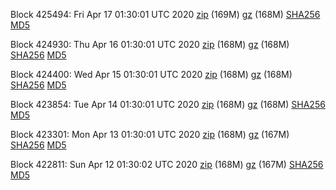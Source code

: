 Block 425494: Fri Apr 17 01:30:01 UTC 2020 [zip](https://files.01coin.io/mainnet/2020-04-17/bootstrap.dat.zip) (169M) [gz](https://files.01coin.io/mainnet/2020-04-17/bootstrap.dat.tar.gz) (168M) [SHA256](https://files.01coin.io/mainnet/2020-04-17/sha256.txt) [MD5](https://files.01coin.io/mainnet/2020-04-17/md5.txt)

Block 424930: Thu Apr 16 01:30:01 UTC 2020 [zip](https://files.01coin.io/mainnet/2020-04-16/bootstrap.dat.zip) (168M) [gz](https://files.01coin.io/mainnet/2020-04-16/bootstrap.dat.tar.gz) (168M) [SHA256](https://files.01coin.io/mainnet/2020-04-16/sha256.txt) [MD5](https://files.01coin.io/mainnet/2020-04-16/md5.txt)

Block 424400: Wed Apr 15 01:30:01 UTC 2020 [zip](https://files.01coin.io/mainnet/2020-04-15/bootstrap.dat.zip) (168M) [gz](https://files.01coin.io/mainnet/2020-04-15/bootstrap.dat.tar.gz) (168M) [SHA256](https://files.01coin.io/mainnet/2020-04-15/sha256.txt) [MD5](https://files.01coin.io/mainnet/2020-04-15/md5.txt)

Block 423854: Tue Apr 14 01:30:01 UTC 2020 [zip](https://files.01coin.io/mainnet/2020-04-14/bootstrap.dat.zip) (168M) [gz](https://files.01coin.io/mainnet/2020-04-14/bootstrap.dat.tar.gz) (168M) [SHA256](https://files.01coin.io/mainnet/2020-04-14/sha256.txt) [MD5](https://files.01coin.io/mainnet/2020-04-14/md5.txt)

Block 423301: Mon Apr 13 01:30:01 UTC 2020 [zip](https://files.01coin.io/mainnet/2020-04-13/bootstrap.dat.zip) (168M) [gz](https://files.01coin.io/mainnet/2020-04-13/bootstrap.dat.tar.gz) (167M) [SHA256](https://files.01coin.io/mainnet/2020-04-13/sha256.txt) [MD5](https://files.01coin.io/mainnet/2020-04-13/md5.txt)

Block 422811: Sun Apr 12 01:30:02 UTC 2020 [zip](https://files.01coin.io/mainnet/2020-04-12/bootstrap.dat.zip) (168M) [gz](https://files.01coin.io/mainnet/2020-04-12/bootstrap.dat.tar.gz) (167M) [SHA256](https://files.01coin.io/mainnet/2020-04-12/sha256.txt) [MD5](https://files.01coin.io/mainnet/2020-04-12/md5.txt)
